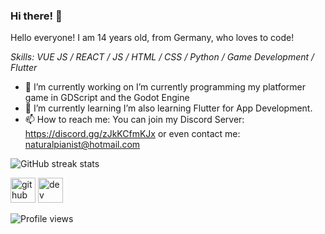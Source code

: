 ### Hi there! 👋



Hello everyone! I am 14 years old, from Germany, who loves to code!

*Skills: VUE JS / REACT / JS / HTML / CSS / Python / Game Development / Flutter*



- 🔭 I’m currently working on I’m currently programming my platformer game in GDScript and the Godot Engine  
- 🌱 I’m currently learning I’m also learning Flutter for App Development. 
- 📫 How to reach me: You can join my Discord Server: https://discord.gg/zJkKCfmKJx or even contact me: naturalpianist@hotmail.com 



![GitHub streak stats](https://github-readme-streak-stats.herokuapp.com/?user=naturalpianist)  

[<img src='https://cdn.jsdelivr.net/npm/simple-icons@3.0.1/icons/github.svg' alt='github' height='40'>](https://github.com/naturalpianist)  [<img src='https://cdn.jsdelivr.net/npm/simple-icons@3.0.1/icons/dev-dot-to.svg' alt='dev' height='40'>](https://dev.to/naturalpianist)  

![Profile views](https://gpvc.arturio.dev/naturalpianist)  
